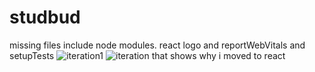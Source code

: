 # studbud
missing files include node modules. react logo and reportWebVitals and setupTests
![iteration1](https://user-images.githubusercontent.com/80076690/121707544-02b5f700-cb1a-11eb-96b2-29b078147b0f.JPG)
![iteration that shows why i moved to react](https://user-images.githubusercontent.com/80076690/121707557-047fba80-cb1a-11eb-8142-ec75b7a3b56f.JPG)
